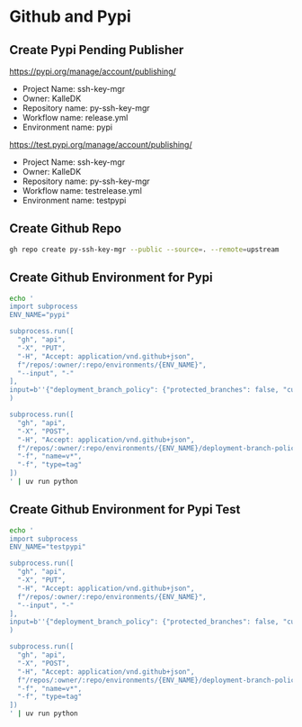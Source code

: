 # Github and Pypi

## Create Pypi Pending Publisher

https://pypi.org/manage/account/publishing/
* Project Name: ssh-key-mgr
* Owner: KalleDK
* Repository name: py-ssh-key-mgr
* Workflow name: release.yml
* Environment name: pypi

https://test.pypi.org/manage/account/publishing/
* Project Name: ssh-key-mgr
* Owner: KalleDK
* Repository name: py-ssh-key-mgr
* Workflow name: testrelease.yml
* Environment name: testpypi

## Create Github Repo
```sh
gh repo create py-ssh-key-mgr --public --source=. --remote=upstream
```

## Create Github Environment for Pypi

```sh
echo '
import subprocess
ENV_NAME="pypi"

subprocess.run([
  "gh", "api",
  "-X", "PUT",
  "-H", "Accept: application/vnd.github+json",
  f"/repos/:owner/:repo/environments/{ENV_NAME}",
  "--input", "-"
],
input=b''{"deployment_branch_policy": {"protected_branches": false, "custom_branch_policies": true}}''
)

subprocess.run([
  "gh", "api",
  "-X", "POST",
  "-H", "Accept: application/vnd.github+json",
  f"/repos/:owner/:repo/environments/{ENV_NAME}/deployment-branch-policies",
  "-f", "name=v*",
  "-f", "type=tag"
])
' | uv run python
```

## Create Github Environment for Pypi Test

```sh
echo '
import subprocess
ENV_NAME="testpypi"

subprocess.run([
  "gh", "api",
  "-X", "PUT",
  "-H", "Accept: application/vnd.github+json",
  f"/repos/:owner/:repo/environments/{ENV_NAME}",
  "--input", "-"
],
input=b''{"deployment_branch_policy": {"protected_branches": false, "custom_branch_policies": true}}''
)

subprocess.run([
  "gh", "api",
  "-X", "POST",
  "-H", "Accept: application/vnd.github+json",
  f"/repos/:owner/:repo/environments/{ENV_NAME}/deployment-branch-policies",
  "-f", "name=v*",
  "-f", "type=tag"
])
' | uv run python
```
